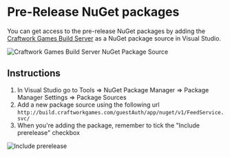 # Pre-Release NuGet packages

You can get access to the pre-release NuGet packages by adding the [Craftwork Games Build Server](http://build.craftworkgames.com/guestAuth/app/nuget/v1/FeedService.svc/) as a NuGet package source in Visual Studio.

![Craftwork Games Build Server NuGet Package Source](https://dl.dropboxusercontent.com/u/82020056/craftwork-games-build-server-nuget-package-source.png)

## Instructions

 1. In Visual Studio go to Tools => NuGet Package Manager => Package Manager Settings => Package Sources
 2. Add a new package source using the following url `http://build.craftworkgames.com/guestAuth/app/nuget/v1/FeedService.svc/`
 3. When you're adding the package, remember to tick the "Include prerelease" checkbox

![Include prerelease](https://dl.dropboxusercontent.com/u/82020056/install-monogame-extended-nuget-package-include-prerelease.png)

